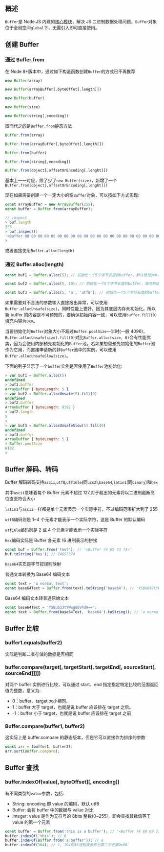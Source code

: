 ## 概述

`Buffer`是 Node.JS 内建的[核心模块](https://github.com/nodejs/node/blob/v8.x/src/node_buffer.cc)，解决 JS 二进制数据处理问题。`Buffer`对象位于全局空间`global`下，无需引入即可直接使用。

## 创建 Buffer

### 通过 Buffer.from

在 Node 8+版本中，通过如下构造函数创建`Buffer`的方式已不再推荐

```js
new Buffer(array)

new Buffer(arrayBuffer[,byteOffet[,length]])

new Buffer(buffer)

new Buffer(size)

new Buffer(string[,encoding])
```

取而代之的是`Buffer.from`静态方法

```js
Buffer.from(array)

Buffer.from(arrayBuffer[,byteOffet[,length]])

Buffer.from(buffer)

Buffer.from(string[,encoding])

Buffer.from(object[,offsetOrEncoding[,lenght]])
```

基本上一一对应，除了少了`new Buffer(size)`，新增了一个`Buffer.from(object[,offsetOrEncoding[,lenght]])`

现在如果需要创建一个一定大小的空`Buffer`对象，可以按如下方式实现:

```js
const arrayBuffer = new ArrayBuffer(255);
const buffer = Buffer.from(arrayBuffer);

// inspect
> buf.length
255
> buf.inspect()
'<Buffer 00 00 00 00 00 00 00 00 00 00 00 00 00 00 00 00 00 00 00 00 00 00 00 00 00 00 00 00 00 00 00 00 00 00 00 00 00 00 00 00 00 00 00 00 00 00 00 00 00 00 ... >'
>
```

或者直接使用`Buffer.alloc(length)`

### 通过 Buffer.alloc(length)

```js
const buf1 = Buffer.alloc(5); // 初始化一个5个字节长度的buffer，默认填充0x0，'<Buffer 00 00 00 00 00>'

const buf2 = Buffer.alloc(5, 10); // 初始化一个5个字节长度的buffer，填充初始值0xa, '<Buffer 0a 0a 0a 0a 0a>'

const buf3 = Buffer.alloc(5, 'a', 'utf8'); // 初始化一个5个字节长度的buffer，填充初始值为utf8编码的字符a，'<Buffer 61 61 61 61 61>'
```

如果需要对不合法的参数输入直接报出异常，可以使用`Buffer.allocUnsafe(size)`，同时性能上更好，因为其底层内存未初始化，所以新 buffer 的内容是不可预知的，要确保初始内容一致，可以使用`buffer.fill(0)`填充内容为`0x0`。

当要初始化的`Buffer`对象大小不超过`Buffer.poolSize`一半时(一般 4096)，`Buffer.allocUnsafe(size).fill(0)`对比`Buffer.alloc(size, 0)`会有性能优势，因为会使用内部预先初始化的`Buffer`池。若如果想留预先初始化的`Buffer`池作为它用，而直接申请新的非`Buffer`池中的实例，可以使用`Buffer.allocUnsafeSlow(size)`。

下面的列子显示了一个`buffer`实例是否使用了`Buffer`池初始化:

```js
> var buf1 = Buffer.alloc(5)
undefined
> buf1.buffer
ArrayBuffer { byteLength: 5 }
> var buf2 = Buffer.allocUnsafe(5).fill(0)
undefined
> buf2.buffer
ArrayBuffer { byteLength: 8192 }
> buf2.length
5
>
> var buf3 = Buffer.allocUnsafeSlow(5).fill(0)
undefined
> buf3.buffer
ArrayBuffer { byteLength: 5 }
> Buffer.poolSize
8192
>
```

## Buffer 解码、转码

Buffer 解码转码支持`ascii`,`utf8`,`utf16le`(同`ucs2`),`base64`,`latin1`(同`binary`)和`hex`

其中`ascii`意味着每个 Buffer 元素不超过 127,对于超出的元素将以二进制截断高位直至符合大小

`latin1`与`ascii`一样都是单个元素表示一个实际字符，不过编码范围扩大到了 255

`utf8`编码则是 1~4 个元素才能表示一个实际字符，这是 Buffer 的默认编码

`utf16le`编码则是 2 或 4 个元素才能表示一个实际字符

`hex`编码实际是 Buffer 各元素 16 进制表示的拼接

```js
const buf = Buffer.from('test'); // '<Buffer 74 65 73 74>'
buf.toString('hex'); // 74657374
```

`base64`实质是字节按规则映射

普通文本转换为 Base64 编码文本

```js
const text = 'a normal text';
const base64Text = Buffer.from(text).toString('base64'); // 'YSBub3JtYWwgdGV4dA=='
```

Base64 编码文本转普通原始文本

```js
const base64Text = 'YSBub3JtYWwgdGV4dA==';
const text = Buffer.from(base64Text, 'base64').toString(); // 'a normal text'
```

## Buffer 比较

### buffer1.equals(buffer2)

实际是判断二者存储的数据是否相同

### buffer.compare(target[, targetStart[, targetEnd[, sourceStart[, sourceEnd]]]])

对两个 buffer 实例进行比较，可以通过 start、end 指定指定特定比较的范围返回值为整数，意义为:

*   0：buffer、target 大小相同。
*   1：buffer 大于 target，也就是说 buffer 应该排在 target 之后。
*   -1：buffer 小于 target，也就是说 buffer 应该排在 target 之前

### Buffer.compare(buffer1, buffer2)

这实际上是 buffer.compare 的静态版本，但是它可以直接作为排序的参数

```js
const arr = [buffer1, buffer2];
arr.sort(Buffer.compare);
```

## Buffer 查找

### buffer.indexOf(value[, byteOffset][, encoding])

有不同类型的`value`参数，包括:

*   String: encoding 即 value 的编码，默认 utf8
*   Buffer: 会将 buffer 中的数据与 value 对比
*   Integer: value 是作为无符号的 8bits 整数(0~255)，即会查找其数值等于 value 的第一个元素

```js
const buffer = Buffer.from('this is a buffer'); // '<Buffer 74 68 69 73 20 69 73 20 61 20 62 75 66 66 65 72>'
buffer.indexOf('this'); // 0
buffer.indexOf(Buffer.from('a buffer')); // 8
buffer.indexOf(104); // 1, 104的16进制表示即为第二个元素0x68
```
